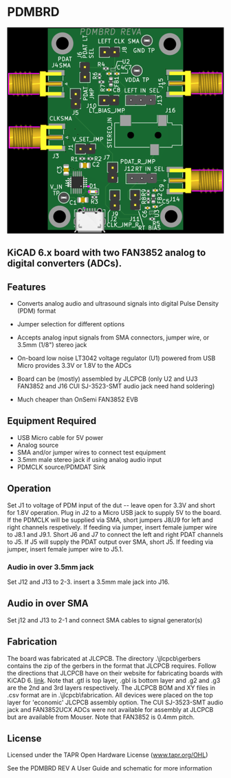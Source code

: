 # PDMBRD 

![pdmbrd top](/images/board_top.png)


## KiCAD 6.x board with two FAN3852 analog to digital converters (ADCs).  

## Features

* Converts analog audio and ultrasound signals into digital Pulse Density (PDM) format
* Jumper selection for different options
* Accepts analog input signals from SMA connectors, jumper wire, or 3.5mm (1/8") stereo jack
* On-board low noise LT3042 voltage regulator (U1) powered from USB Micro provides 3.3V or 1.8V to the ADCs

* Board can be (mostly) assembled by JLCPCB (only U2 and UJ3 FAN3852 and J16 CUI SJ-3523-SMT audio jack need hand soldering)
* Much cheaper than OnSemi FAN3852 EVB 

## Equipment Required

* USB Micro cable for 5V power
* Analog source
* SMA and/or jumper wires to connect test equipment
* 3.5mm male stereo jack if using analog audio input
* PDMCLK source/PDMDAT Sink


## Operation

Set J1 to voltage of PDM input of the dut -- leave open for 3.3V and short for 1.8V operation.
Plug in J2 to a Micro USB jack to supply 5V to the board.
If the PDMCLK will be supplied via SMA, short jumpers J8/J9 for left and right channels respetively.  If feeding via jumper, insert female jumper wire to J8.1 and J9.1.
Short J6 and J7 to connect the left and right PDAT channels to J5.  If J5 will supply the PDAT output over SMA, short J5. If feeding via jumper, insert female jumper wire to J5.1.

### Audio in over 3.5mm jack
Set J12 and J13 to 2-3.
insert a 3.5mm male jack into J16.  

## Audio in over SMA
Set j12 and J13 to 2-1 and connect SMA cables to signal generator(s)

## Fabrication

The board was fabricated at JLCPCB.  The directory .\jlcpcb\gerbers contains the zip of the gerbers in the format that JLCPCB requires.  Follow the directions that JLCPCB have on their website for fabricating boards with KiCAD 6.  [link](https://jlcpcb.com/help/article/16-How-to-generate-Gerber-and-Drill-files-in-KiCad-6).  Note that .gtl is top layer, .gbl is bottom layer and .g2 and .g3 are the 2nd and 3rd layers respectively.  The JLCPCB BOM and XY files in .csv format are in .\jlcpcb\fabrication.  All devices were placed on the top layer for 'economic' JLCPCB assembly option.  The CUI SJ-3523-SMT audio jack and FAN3852UCX ADCs were not available for assembly at JLCPCB but are available from Mouser.  Note that FAN3852 is 0.4mm pitch.
 
## License

Licensed under the TAPR Open Hardware License (www.tapr.org/OHL)

See the PDMBRD REV A User Guide and schematic for more information
